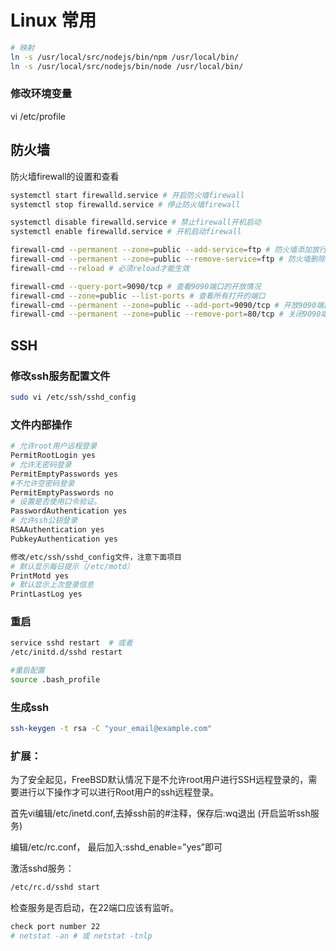 # Linux 常用

```bash
# 映射
ln -s /usr/local/src/nodejs/bin/npm /usr/local/bin/
ln -s /usr/local/src/nodejs/bin/node /usr/local/bin/
```

### 修改环境变量
vi /etc/profile


## 防火墙

防火墙firewall的设置和查看

```bash
systemctl start firewalld.service # 开启防火墙firewall
systemctl stop firewalld.service # 停止防火墙firewall

systemctl disable firewalld.service # 禁止firewall开机启动
systemctl enable firewalld.service # 开机启动firewall

firewall-cmd --permanent --zone=public --add-service=ftp # 防火墙添加放行ftp服务
firewall-cmd --permanent --zone=public --remove-service=ftp # 防火墙删除放行ftp服务
firewall-cmd --reload # 必须reload才能生效

firewall-cmd --query-port=9090/tcp # 查看9090端口的开放情况
firewall-cmd --zone=public --list-ports # 查看所有打开的端口
firewall-cmd --permanent --zone=public --add-port=9090/tcp # 开放9090端口
firewall-cmd --permanent --zone=public --remove-port=80/tcp # 关闭9090端口
```

## SSH

### 修改ssh服务配置文件
```bash
sudo vi /etc/ssh/sshd_config
```
### 文件内部操作
```bash
# 允许root用户远程登录
PermitRootLogin yes
# 允许无密码登录
PermitEmptyPasswords yes
#不允许空密码登录
PermitEmptyPasswords no 
# 设置是否使用口令验证。
PasswordAuthentication yes
# 允许ssh公钥登录
RSAAuthentication yes
PubkeyAuthentication yes

修改/etc/ssh/sshd_config文件，注意下面项目
# 默认显示每日提示（/etc/motd）
PrintMotd yes
# 默认显示上次登录信息
PrintLastLog yes
```

### 重启

```bash
service sshd restart  # 或者
/etc/initd.d/sshd restart

#重启配置
source .bash_profile
```

### 生成ssh

```bash
ssh-keygen -t rsa -C "your_email@example.com"
```

### 扩展：

为了安全起见，FreeBSD默认情况下是不允许root用户进行SSH远程登录的，需要进行以下操作才可以进行Root用户的ssh远程登录。

首先vi编辑/etc/inetd.conf,去掉ssh前的#注释，保存后:wq退出 (开启监听ssh服务)

编辑/etc/rc.conf， 最后加入:sshd_enable=”yes”即可

激活sshd服务：
```bash
/etc/rc.d/sshd start
```
检查服务是否启动，在22端口应该有监听。

```bash
check port number 22
# netstat -an # 或 netstat -tnlp
```

